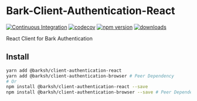 # Bark-Client-Authentication-React

[![Continuous Integration](https://github.com/BarkSH/Bark-Client-Authentication-React/actions/workflows/ci.yml/badge.svg)](https://github.com/BarkSH/Bark-Client-Authentication-React/actions/workflows/ci.yml)
[![codecov](https://codecov.io/gh/BarkSH/Bark-Client-Authentication-React/branch/main/graph/badge.svg)](https://codecov.io/gh/BarkSH/Bark-Client-Authentication-React)
[![npm version](https://badge.fury.io/js/%40barksh%2Fclient-authentication-react.svg)](https://www.npmjs.com/package/@barksh/client-authentication-react)
[![downloads](https://img.shields.io/npm/dm/@barksh/client-authentication-react.svg)](https://www.npmjs.com/package/@barksh/client-authentication-react)

React Client for Bark Authentication

## Install

```sh
yarn add @barksh/client-authentication-react
yarn add @barksh/client-authentication-browser # Peer Dependency
# Or
npm install @barksh/client-authentication-react --save
npm install @barksh/client-authentication-browser --save # Peer Dependency
```
